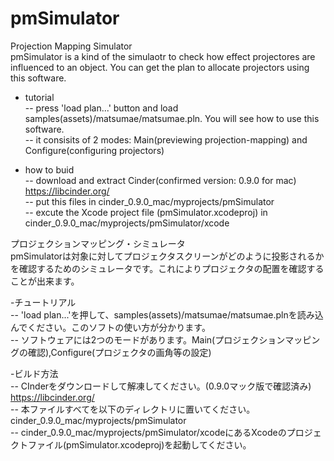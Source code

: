 # pmSimulator

Projection Mapping Simulator<br>
pmSimulator is a kind of the simulaotr to check how effect projectores are influenced to an object. You can get the plan to allocate projectors using this software.<br>

- tutorial<br>
-- press 'load plan...' button and load samples(assets)/matsumae/matsumae.pln. You will see how to use this software.<br>
-- it consisits of 2 modes: Main(previewing projection-mapping) and Configure(configuring projectors)<br>

- how to buid<br>
-- download and extract Cinder(confirmed version: 0.9.0 for mac) https://libcinder.org/<br>
-- put this files in cinder_0.9.0_mac/myprojects/pmSimulator<br>
-- excute the Xcode project file (pmSimulator.xcodeproj) in cinder_0.9.0_mac/myprojects/pmSimulator/xcode<br>

プロジェクションマッピング・シミュレータ<br>
pmSimulatorは対象に対してプロジェクタスクリーンがどのように投影されるかを確認するためのシミュレータです。これによりプロジェクタの配置を確認することが出来ます。<br>

-チュートリアル<br>
-- 'load plan...'を押して、samples(assets)/matsumae/matsumae.plnを読み込んでください。このソフトの使い方が分かります。<br>
-- ソフトウェアには2つのモードがあります。Main(プロジェクションマッピングの確認),Configure(プロジェクタの画角等の設定)<br>

-ビルド方法<br>
-- CInderをダウンロードして解凍してください。(0.9.0マック版で確認済み) https://libcinder.org/<br>
-- 本ファイルすべてを以下のディレクトリに置いてください。cinder_0.9.0_mac/myprojects/pmSimulator<br>
-- cinder_0.9.0_mac/myprojects/pmSimulator/xcodeにあるXcodeのプロジェクトファイル(pmSimulator.xcodeproj)を起動してください。<br>
